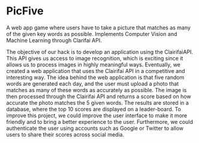 # PicFive
A web app game where users have to take a picture that matches as many of the given key words as possible.  Implements Computer Vision and Machine Learning through Clarifai API.

The objective of our hack is to develop an application using the ClairifaiAPI. 
This API gives us access to image recognition, which is exciting since it allows us to process images in highly meaningful ways. Eventually, we created a web application that uses the Clairifai API in a competitive and interesting way. 
The idea behind the web application is that five random words are generated each day, and the user must upload a photo that matches as many of these words as accurately as possible. The image is then processed through the Clairifai API and returns a score based on how accurate the photo matches the 5 given words. 
The results are stored in a database, where the top 10 scores are displayed on a leader-board. 
To improve this project, we could improve the user interface to make it more friendly and to bring a better experience to the user. 
Furthermore, we could authenticate the user using accounts such as Google or Twitter to allow users to share their scores across social media.
